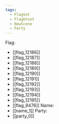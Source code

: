 ```yaml
---
tags:
  - FlagSet
  - FlagUnset
  - NewScene
  - Party
---
```

Flag:
- [[flag_12186]]
- [[flag_12187]]
- [[flag_12188]]
- [[flag_12189]]
- [[flag_12190]]
- [[flag_12191]]
- [[flag_12192]]
- [[flag_12193]]
- [[flag_12194]]
- [[flag_12195]]
- [[flag_9476]]
Name:
- [[name_1]]
Party:
- [[party_0]]

